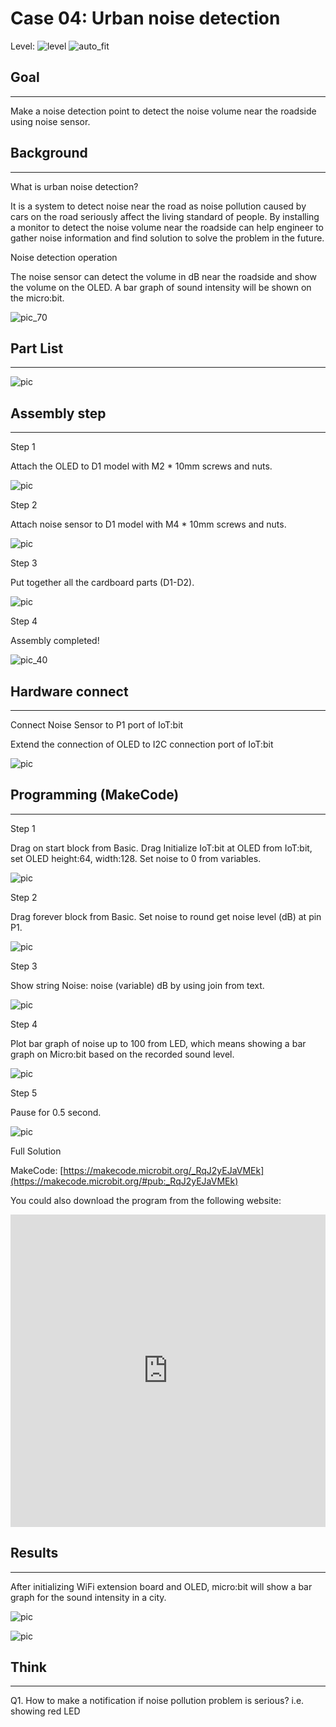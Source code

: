 # Case 04: Urban noise detection

Level: ![level](images/level1.png)
![auto_fit](images/Case4/case-04_1.png)<P>

## Goal
<HR>

Make a noise detection point to detect the noise volume near the roadside using noise sensor.<BR><P>

## Background
<HR>

<span id="subtitle">What is urban noise detection?</span><P>
It is a system to detect noise near the road as noise pollution caused by cars on the road seriously affect the living standard of people. By installing a monitor to detect the noise volume near the roadside can help engineer to gather noise information and find solution to solve the problem in the future.<BR><P>

<span id="subtitle">Noise detection operation</span><P>
The noise sensor can detect the volume in dB near the roadside and show the volume on the OLED. A bar graph of sound intensity will be shown on the micro:bit.<BR><P>
![pic_70](images/Case4/Concept-diagram-Case4.png)<P>


## Part List
<HR>

![pic](images/Case4/Case4_parts.png)<P>

## Assembly step 
<HR>

<span id="subtitle">Step 1</span><P>
Attach the OLED to D1 model with M2 * 10mm screws and nuts.<BR><P>
![pic](images/Case4/Case4_ass1.png)<P>
<span id="subtitle">Step 2</span><P>
Attach noise sensor to D1 model with M4 * 10mm screws and nuts.<BR><P>
![pic](images/Case4/Case4_ass2.png)<P>
<span id="subtitle">Step 3</span><P>
Put together all the cardboard parts (D1-D2).<BR><P>
![pic](images/Case4/Case4_ass3.png)<P>
<span id="subtitle">Step 4</span><P>
Assembly completed!<BR><P>
![pic_40](images/Case4/Case4_ass4.png)<P>

## Hardware connect
<HR>

Connect Noise Sensor to P1 port of IoT:bit<BR><P>
Extend the connection of OLED to I2C connection port of IoT:bit<BR><P>
![pic](images/Case4/Case4_hardware.png)<P>

## Programming (MakeCode)
<HR>

<span id="subtitle">Step 1</span><P>
Drag on start block from Basic. Drag Initialize IoT:bit at OLED from IoT:bit, set OLED height:64, width:128. Set noise to 0 from variables.<BR><P>
![pic](images/Case4/Case4_p1.png)<P>
<span id="subtitle">Step 2</span><P>
Drag forever block from Basic. Set noise to round get noise level (dB) at pin P1.<BR><P>
![pic](images/Case4/Case4_p2.png)<P>
<span id="subtitle">Step 3</span><P>
Show string Noise: noise (variable) dB by using join from text.<BR><P>
![pic](images/Case4/Case4_p3.png)<P>
<span id="subtitle">Step 4</span><P>
Plot bar graph of noise up to 100 from LED, which means showing a bar graph on Micro:bit based on the recorded sound level.<BR><P>
![pic](images/Case4/Case4_p4.png)<P>
<span id="subtitle">Step 5</span><P>
Pause for 0.5 second.<BR><P>
![pic](images/Case4/Case4_p5.png)<P>


<span id="subtitle">Full Solution<BR><P>
MakeCode: [https://makecode.microbit.org/_RqJ2yEJaVMEk](https://makecode.microbit.org/#pub:_RqJ2yEJaVMEk)<BR><P>
You could also download the program from the following website:<BR>
<iframe src="https://makecode.microbit.org/#pub:_RqJ2yEJaVMEk" width="100%" height="500" frameborder="0"></iframe>


## Results
<HR>

After initializing WiFi extension board and OLED, micro:bit will show a bar graph for the sound intensity in a city.<BR><P>
![pic](images/Case4/Case4_result.gif)<P>
![pic](images/Case4/Case4_result2.png)<P>
## Think
<HR>

Q1. How to make a notification if noise pollution problem is serious? i.e. showing red LED<BR><P>

